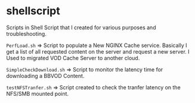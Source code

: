 # shellscript
Scripts in Shell Script that I created for various purposes and troubleshooting.

`PerfLoad.sh` => Script to populate a New NGINX Cache service. Basically I get a list of all requested content on the server and request a new server. I Used to migrated VOD Cache Server to another cloud.

`SimpleCheckDownload.sh` => Script to monitor the latency time for downloading a BBVOD Content.

`testNFSTranfer.sh` => Script created to check the tranfer latency on the NFS/SMB mounted point.

